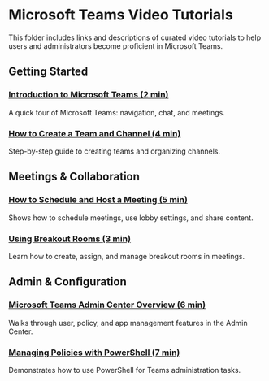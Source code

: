 # Microsoft Teams Video Tutorials

This folder includes links and descriptions of curated video tutorials to help users and administrators become proficient in Microsoft Teams.

## Getting Started

### [Introduction to Microsoft Teams (2 min)](https://www.youtube.com/watch?v=jV3xVJIHnv0)
A quick tour of Microsoft Teams: navigation, chat, and meetings.

### [How to Create a Team and Channel (4 min)](https://www.youtube.com/watch?v=voNAlzZIT-w)
Step-by-step guide to creating teams and organizing channels.

## Meetings & Collaboration

### [How to Schedule and Host a Meeting (5 min)](https://www.youtube.com/watch?v=AIrEzoxH9gk)
Shows how to schedule meetings, use lobby settings, and share content.

### [Using Breakout Rooms (3 min)](https://www.youtube.com/watch?v=ZIdEtLScT4s)
Learn how to create, assign, and manage breakout rooms in meetings.

## Admin & Configuration

### [Microsoft Teams Admin Center Overview (6 min)](https://www.youtube.com/watch?v=OD9J0p6BK68)
Walks through user, policy, and app management features in the Admin Center.

### [Managing Policies with PowerShell (7 min)](https://www.youtube.com/watch?v=beY2H3VvwAg)
Demonstrates how to use PowerShell for Teams administration tasks.

